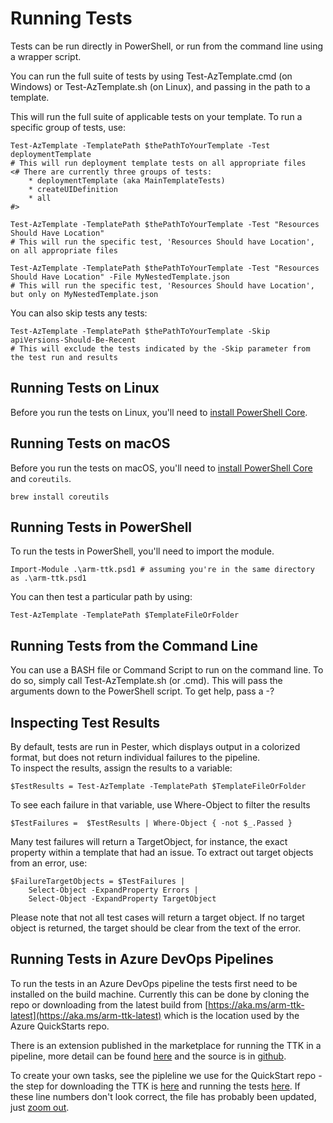 ﻿# Running Tests

Tests can be run directly in PowerShell, or run from the command line using a wrapper script.

You can run the full suite of tests by using Test-AzTemplate.cmd (on Windows) or Test-AzTemplate.sh (on Linux), and passing in the path to a template.

This will run the full suite of applicable tests on your template.  To run a specific group of tests, use:

    Test-AzTemplate -TemplatePath $thePathToYourTemplate -Test deploymentTemplate 
    # This will run deployment template tests on all appropriate files
    <# There are currently three groups of tests:
        * deploymentTemplate (aka MainTemplateTests)
        * createUIDefinition
        * all
    #>
    
    Test-AzTemplate -TemplatePath $thePathToYourTemplate -Test "Resources Should Have Location" 
    # This will run the specific test, 'Resources Should have Location', on all appropriate files

    Test-AzTemplate -TemplatePath $thePathToYourTemplate -Test "Resources Should Have Location" -File MyNestedTemplate.json 
    # This will run the specific test, 'Resources Should have Location', but only on MyNestedTemplate.json        

You can also skip tests any tests:

    Test-AzTemplate -TemplatePath $thePathToYourTemplate -Skip apiVersions-Should-Be-Recent 
    # This will exclude the tests indicated by the -Skip parameter from the test run and results     

## Running Tests on Linux

Before you run the tests on Linux, you'll need to [install PowerShell Core](https://docs.microsoft.com/en-us/powershell/scripting/install/installing-powershell-core-on-linux?view=powershell-6).

## Running Tests on macOS

Before you run the tests on macOS, you'll need to [install PowerShell Core](https://docs.microsoft.com/en-us/powershell/scripting/install/installing-powershell-core-on-macos?view=powershell-6) and `coreutils`.

```
brew install coreutils
```

## Running Tests in PowerShell

To run the tests in PowerShell, you'll need to import the module.

    Import-Module .\arm-ttk.psd1 # assuming you're in the same directory as .\arm-ttk.psd1

You can then test a particular path by using:

    Test-AzTemplate -TemplatePath $TemplateFileOrFolder

## Running Tests from the Command Line

You can use a BASH file or Command Script to run on the command line.  To do so, simply call Test-AzTemplate.sh (or .cmd).  This will pass the arguments down to the PowerShell script.  To get help, pass a -?

## Inspecting Test Results

By default, tests are run in Pester, which displays output in a colorized format, but does not return individual failures to the pipeline.  
To inspect the results, assign the results to a variable:

    $TestResults = Test-AzTemplate -TemplatePath $TemplateFileOrFolder

To see each failure in that variable, use Where-Object to filter the results

    $TestFailures =  $TestResults | Where-Object { -not $_.Passed }

Many test failures will return a TargetObject, for instance, the exact property within a template that had an issue.  To extract out target objects from an error, use:

    $FailureTargetObjects = $TestFailures |
        Select-Object -ExpandProperty Errors | 
        Select-Object -ExpandProperty TargetObject

Please note that not all test cases will return a target object.  If no target object is returned, the target should be clear from the text of the error.

## Running Tests in Azure DevOps Pipelines

To run the tests in an Azure DevOps pipeline the tests first need to be installed on the build machine.  Currently this can be done by cloning the repo or downloading from the latest build from [https://aka.ms/arm-ttk-latest](https://aka.ms/arm-ttk-latest) which is the location used by the Azure QuickStarts repo.

There is an extension published in the marketplace for running the TTK in a pipeline, more detail can be found [here](https://marketplace.visualstudio.com/items?itemName=Sam-Cogan.ARMTTKExtension) and the source is in [github](https://github.com/WikkaLab/arm-ttk-extension).

To create your own tasks, see the pipleline we use for the QuickStart repo - the step for downloading the TTK is [here](https://github.com/Azure/azure-quickstart-templates/blob/master/test/pipeline/pipeline.import.fork.json#L136-L160) and running the tests [here](https://github.com/Azure/azure-quickstart-templates/blob/master/test/pipeline/pipeline.import.fork.json#L286-L310).  If these line numbers don't look correct, the file has probably been updated, just [zoom out](https://github.com/Azure/azure-quickstart-templates/blob/master/test/pipeline/pipeline.import.fork.json).
